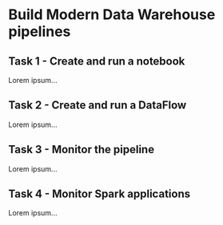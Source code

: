 # Build Modern Data Warehouse pipelines

## Task 1 - Create and run a notebook

Lorem ipsum...

## Task 2 - Create and run a DataFlow

Lorem ipsum...

## Task 3 - Monitor the pipeline

Lorem ipsum...

## Task 4 - Monitor Spark applications

Lorem ipsum...
